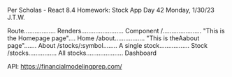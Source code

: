 Per Scholas - React 8.4 Homework: Stock App
Day 42
Monday, 1/30/23
J.T.W.

Route.................. Renders........................ Component
/...................... "This is the Homepage page".... Home
/about................. "This is theAabout page"....... About
/stocks/:symbol........ A single stock................. Stock
/stocks................ All stocks..................... Dashboard

API: https://financialmodelingprep.com/
